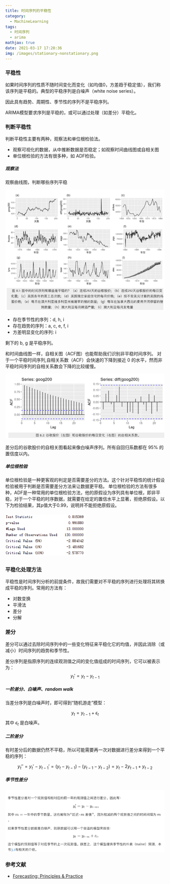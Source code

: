 ```yaml
---
title: 时间序列的平稳性
category:
  - MachineLearning
tags:
  - 时间序列
  - arima
mathjax: true
date: 2021-03-17 17:28:36
img: /images/stationary-nonstationary.png
---
```


### 平稳性
如果时间序列的性质不随时间变化而变化（如均值0，方差趋于稳定值），我们称该序列是平稳的。典型的平稳序列是白噪声（white noise series）。

因此具有趋势、周期性、季节性的序列不是平稳序列。

ARIMA模型要求序列是平稳的，或可以通过处理（如差分）平稳化。

### 判断平稳性

判断平稳性主要有两种，观察法和单位根检验法。
* 观察可视化的数据，从中推断数据是否稳定；如观察时间曲线图或自相关图
* 单位根检验的方法有很多种，如 ADF检验。

##### 观察法
观察曲线图，判断哪些序列平稳

![](/images/which-stationary-nonstationary.png)

* 存在季节性的序列：d, h, i
* 存在趋势的序列：a, c, e, f, i
* 方差明显变化的序列: i

剩下的 b, g 是平稳序列。

和时间曲线图一样，自相关图（ACF图）也能帮助我们识别非平稳时间序列。 对于一个平稳时间序列,自相关系数（ACF）会快速的下降到接近 0 的水平，然而非平稳时间序列的自相关系数会下降的比较缓慢。

![](/images/acf-google.png)

差分后的谷歌股价的自相关图看起来像白噪声序列。所有自回归系数都在 95% 的置信度以内。

##### 单位根检验
单位根检验是一种更客观的判定是否需要差分的方法。这个针对平稳性的统计假设检验被用于判断是否需要差分方法来让数据更平稳。
单位根检验的方法有很多种，ADF是一种常用的单位根检验方法，他的原假设为序列具有单位根，即非平稳，对于一个平稳的时序数据，就需要在给定的置信水平上显著，拒绝原假设。以下为检验结果，其p值大于0.99，说明并不能拒绝原假设。

![](/images/p-value.png)

### 平稳化处理方法
平稳性是时间序列分析的前提条件，故我们需要对不平稳的序列进行处理将其转换成平稳的序列。常用的方法有：

* 对数变换
* 平滑法
* 差分
* 分解

### 差分
差分可以通过去除时间序列中的一些变化特征来平稳化它的均值，并因此消除（或减小）时间序列的趋势和季节性。

差分序列是指原序列的连续观测值之间的变化值组成的时间序列，它可以被表示为：
$$
y_t' = y_t - y_{t-1}
$$

##### 一阶差分、白噪声、random walk
当差分序列是白噪声时，即可得到“随机游走”模型：

$$
y_t = y_{t-1} + \epsilon_t
$$
其中 $\epsilon_t$ 是白噪声。

##### 二阶差分
有时差分后的数据仍然不平稳，所以可能需要再一次对数据进行差分来得到一个平稳的序列：

$$
y_t''=y_t' - y_{t-1}'=(y_t - y_{t-1}) - (y_{t-1} - y_{t-2})=y_t-2y_{t-1} + y_{t-2}
$$

##### 季节性差分

![](/images/seasonal-differ.png)

### 参考文献
* [Forecasting: Principles & Practice](https://otexts.com/fpp2/)
